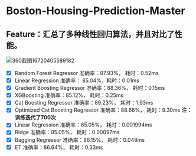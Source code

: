 # Boston-Housing-Prediction-Master
## Feature：汇总了多种线性回归算法，并且对比了性能。
![360截图16720405589182](https://user-images.githubusercontent.com/84648756/146318594-858c5930-96d2-4d59-a6f1-807bc98350af.png)
- [x] Random Forest Regressor 准确率：87.93%， 耗时：0.52ms
- [x] Linear Regression 准确率： 85.04%，耗时：0.01ms
- [x] Gradient Boosting Regressor 准确率：88.36%， 耗时：0.15ms
- [x] XGBoosting 准确率：85.12%， 耗时：0.25ms
- [x] Cat Boosting Regressor 准确率：89.23%， 耗时：1.93ms
- [x] Optimized Cat Boosting Regressor 准确率：88.66%， 耗时：9.30ms **注：训练迭代了700次**
- [x] Linear Regression 准确率：85.05%， 耗时：0.001994ms
- [x] Ridge 准确率：85.05%， 耗时：0.00097ms
- [x] Bagging Regressor 准确率：86.15%， 耗时：0.048ms
- [x] ET 准确率：86.64%， 耗时：0.33ms
